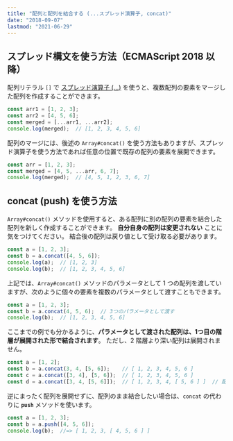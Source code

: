 ```yaml
---
title: "配列と配列を結合する (...スプレッド演算子, concat)"
date: "2018-09-07"
lastmod: "2021-06-29"
---
```


スプレッド構文を使う方法（ECMAScript 2018 以降）
----

配列リテラル `[]` で [スプレッド演算子 (...)](https://developer.mozilla.org/ja/docs/Web/JavaScript/Reference/Operators/Spread_syntax) を使うと、複数配列の要素をマージした配列を作成することができます。

```javascript
const arr1 = [1, 2, 3];
const arr2 = [4, 5, 6];
const merged = [...arr1, ...arr2];
console.log(merged);  // [1, 2, 3, 4, 5, 6]
```

配列のマージには、後述の `Array#concat()` を使う方法もありますが、スプレッド演算子を使う方法であれば任意の位置で既存の配列の要素を展開できます。

```javascript
const arr = [1, 2, 3];
const merged = [4, 5, ...arr, 6, 7];
console.log(merged);  // [4, 5, 1, 2, 3, 6, 7]
```


concat (push) を使う方法
----

`Array#concat()` メソッドを使用すると、ある配列に別の配列の要素を結合した配列を新しく作成することができます。
__自分自身の配列は変更されない__ ことに気をつけてください。
結合後の配列は戻り値として受け取る必要があります。

```javascript
const a = [1, 2, 3];
const b = a.concat([4, 5, 6]);
console.log(a);  // [1, 2, 3]
console.log(b);  // [1, 2, 3, 4, 5, 6]
```

上記では、`Array#concat()` メソッドのパラメータとして 1 つの配列を渡していますが、次のように個々の要素を複数のパラメータとして渡すこともできます。

```javascript
const a = [1, 2, 3];
const b = a.concat(4, 5, 6);  // 3つのパラメータとして渡す
console.log(b);  // [1, 2, 3, 4, 5, 6]
```

ここまでの例でも分かるように、__パラメータとして渡された配列は、1つ目の階層が展開された形で結合されます__。
ただし、2 階層より深い配列は展開されません。

```javascript
const a = [1, 2];
const b = a.concat(3, 4, [5, 6]);    // [ 1, 2, 3, 4, 5, 6 ]
const c = a.concat([3, 4], [5, 6]);  // [ 1, 2, 3, 4, 5, 6 ]
const d = a.concat([3, 4, [5, 6]]);  // [ 1, 2, 3, 4, [ 5, 6 ] ]  // 配列内の配列はそのまま結合される
```

逆にまったく配列を展開せずに、配列のまま結合したい場合は、`concat` の代わりに __`push`__ メソッドを使います。

```javascript
const a = [1, 2, 3];
const b = a.push([4, 5, 6]);
console.log(b);  //=> [ 1, 2, 3, [ 4, 5, 6 ] ]
```

